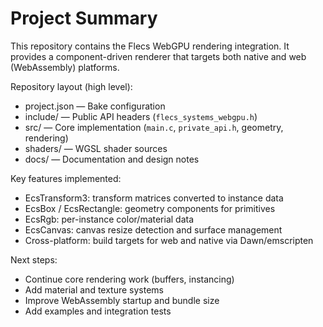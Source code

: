 # Project Summary

This repository contains the Flecs WebGPU rendering integration. It provides a component-driven renderer that targets both native and web (WebAssembly) platforms.

Repository layout (high level):
- project.json — Bake configuration
- include/ — Public API headers (`flecs_systems_webgpu.h`)
- src/ — Core implementation (`main.c`, `private_api.h`, geometry, rendering)
- shaders/ — WGSL shader sources
- docs/ — Documentation and design notes

Key features implemented:
- EcsTransform3: transform matrices converted to instance data
- EcsBox / EcsRectangle: geometry components for primitives
- EcsRgb: per-instance color/material data
- EcsCanvas: canvas resize detection and surface management
- Cross-platform: build targets for web and native via Dawn/emscripten

Next steps:
- Continue core rendering work (buffers, instancing)
- Add material and texture systems
- Improve WebAssembly startup and bundle size
- Add examples and integration tests